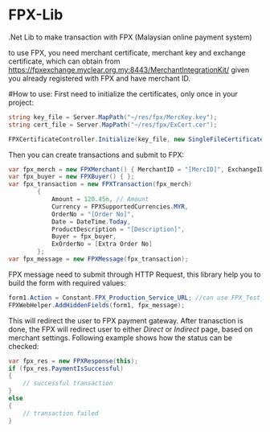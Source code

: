 # FPX-Lib
.Net Lib to make transaction with FPX (Malaysian online payment system)

to use FPX, you need merchant certificate, merchant key and exchange certificate, which can obtain from https://fpxexchange.myclear.org.my:8443/MerchantIntegrationKit/ given you already registered with FPX and have merchant ID.

#How to use:
First need to initialize the certificates, only once in your project:
```c#
string key_file = Server.MapPath("~/res/fpx/MercKey.key");
string cert_file = Server.MapPath("~/res/fpx/ExCert.cer");        

FPXCertificateController.Initialize(key_file, new SingleFileCertificateProvider(cert_file));
```

Then you can create transactions and submit to FPX:
```c#
var fpx_merch = new FPXMerchant() { MerchantID = "[MercID]", ExchangeID = "[Exchange Code]", BankCode = "01" };
var fpx_buyer = new FPXBuyer() { };
var fpx_transaction = new FPXTransaction(fpx_merch)
        {
            Amount = 120.45m, // Amount
            Currency = FPXSupportedCurrencies.MYR,
            OrderNo = "[Order No]",
            Date = DateTime.Today,
            ProductDescription = "[Description]",
            Buyer = fpx_buyer,
            ExOrderNo = [Extra Order No]
        };
var fpx_message = new FPXMessage(fpx_transaction);
```

FPX message need to submit through HTTP Request, this library help you to build the form with required values:
```c#
form1.Action = Constant.FPX_Production_Service_URL; //can use FPX_Test_Service_URL for UAT and testing
FPXWebHelper.AddHiddenFields(form1, fpx_message);
```
This will redirect the user to FPX payment gateway. After tranasction is done, the FPX will redirect user to either <i>Direct</i> or <i>Indirect</i> page, based on merchant settings. Following example shows how the status can be checked:
```c#
var fpx_res = new FPXResponse(this);
if (fpx_res.PaymentIsSuccessful)
{
    // successful transaction           
}
else
{
    // transaction failed
}
```

